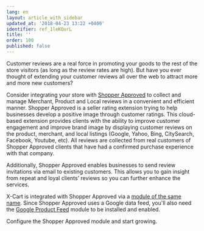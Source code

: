 ```yaml
---
lang: en
layout: article_with_sidebar
updated_at: '2018-04-23 13:22 +0400'
identifier: ref_1leKQurL
title: ''
order: 100
published: false
---
```

Customer reviews are a real force in promoting your goods to the rest of the store visitors (as long as the review rates are high). But have you ever thought of extending your customer reviews all over the web to attract more and more new customers?

Consider integrating your store with [Shopper Approved](https://www.shopperapproved.com/) to collect and manage Merchant, Product and Local reviews in a convenient and efficient manner. Shopper Approved is a seller rating extension trying to help businesses develop a positive image through customer ratings. This cloud-based extension provides clients with the ability to improve customer engagement and improve brand image by displaying customer reviews on the product, merchant, and local listings (Google, Yahoo, Bing, CitySearch, Facebook, Youtube, etc). All reviews are collected from real customers of Shopper Approved clients that have had a confirmed purchase experience with that company.

Additionally, Shopper Approved enables businesses to send review invitations via email to existing customers. This allows you to gain insight from repeat and loyal clients’ reviews so you can further enhance the services. 

X-Cart is integrated with Shopper Approved via a [module of the same name](https://market.x-cart.com/addons/shopper-approved-reviews.html).  Since Shopper Approved uses a Google data feed, you'll also need the [Google Product Feed](https://market.x-cart.com/addons/google-product-feed.html) module to be installed and enabled. 

Configure the Shopper Approved module and start growing.
